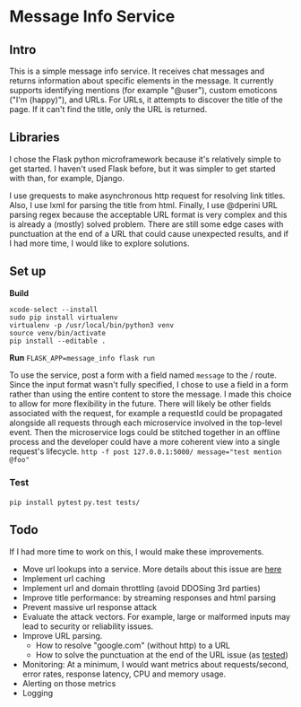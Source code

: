 
# Message Info Service

## Intro

This is a simple message info service. It receives chat messages and returns information about specific elements in the message.
It currently supports identifying mentions (for example "@user"), custom emoticons ("I'm (happy)"), and URLs.
For URLs, it attempts to discover the title of the page. If it can't find the title, only the URL is returned.

## Libraries

I chose the Flask python microframework because it's relatively simple to get started. I haven't used Flask before, but it was simpler to get started with than, for example, Django.

I use grequests to make asynchronous http request for resolving link titles. Also, I use lxml for parsing the title from html.
Finally, I use @dperini URL parsing regex because the acceptable URL format is very complex and this is already a (mostly) solved problem. There are still some edge cases with punctuation at the end of a URL that could cause unexpected results, and if I had more time, I would like to explore solutions.

## Set up
__Build__
```
xcode-select --install
sudo pip install virtualenv
virtualenv -p /usr/local/bin/python3 venv
source venv/bin/activate
pip install --editable .
```
__Run__
`FLASK_APP=message_info flask run`

To use the service, post a form with a field named `message` to the / route.
Since the input format wasn't fully specified, I chose to use a field in a form rather than using the entire content to store the message. I made this choice to allow for more flexibility in the future. There will likely be other fields associated with the request, for example a requestId could be propagated alongside all requests through each microservice involved in the top-level event. Then the microservice logs could be stitched together in an offline process and the developer could have a more coherent view into a single request's lifecycle.
`http -f post 127.0.0.1:5000/ message="test mention @foo"`

### Test
`pip install pytest`
`py.test tests/`

## Todo

If I had more time to work on this, I would make these improvements.

* Move url lookups into a service. More details about this issue are [here](https://github.com/nburoojy/message_info/blob/master/message_info/scraper/scraper.py)
* Implement url caching
* Implement url and domain throttling (avoid DDOSing 3rd parties)
* Improve title performance: by streaming responses and html parsing
* Prevent massive url response attack
* Evaluate the attack vectors. For example, large or malformed inputs may lead to security or reliability issues.
* Improve URL parsing.
  * How to resolve "google.com" (without http) to a URL
  * How to solve the punctuation at the end of the URL issue (as [tested](https://github.com/nburoojy/message_info/blob/master/tests/parser/test_link_parser.py#L26))
* Monitoring: At a minimum, I would want metrics about requests/second, error rates, response latency, CPU and memory usage.
* Alerting on those metrics
* Logging
